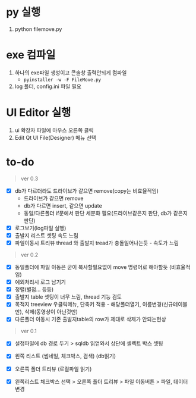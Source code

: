 # py 실행
1. python filemove.py
# exe 컴파일 
1. 하나의 exe파일 생성이고 콘솔창 출력안되게 컴파일
   - `pyinstaller -w -F FileMove.py `
2. log 폴더, config.ini 파일 필요

# UI Editor 실행
1. ui 확장자 파일에 마우스 오른쪽 클릭
2. Edit Qt UI File(Designer) 메뉴 선택


# to-do

> ver 0.3
- [x] db가 다르더라도 드라이브가 같으면 remove(copy는 비효율적임)
   - 드라이브가 같으면 remove 
   - db가 다르면 insert, 같으면 update
   - 동일/다른폴더 if문에서 판단 세분화 필요(드라이브같은지 판단, db가 같은지 판단)
- [x] 로그보기(log파일 실행)   
- [x] 출발지 리스트 셋팅 속도 느림
- [x] 파일이동시 트리뷰 thread 와 출발지 tread가 충돌일어나는듯 - 속도가 느림
> ver 0.2
- [x] 동일폴더에 파일 이동은 굳이 복사할필요없이 move 명령어로 해야할듯 (비효율적임)
- [x] 예외처리시 로그 남기기
- [x] 정렬(별점... 등등)
- [x] 출발지 table 셋팅이 너무 느림, thread 기능 검토
- [x] 목적지 treeview 우클릭메뉴, 단축키 적용 - 해당폴더열기, 이름변경(신규테이블만), 삭제(동영상이 아닌것만)
- [x] 다른폴더 이동시 기존 출발지table의 row가 제대로 삭제가 안되는현상
> ver 0.1
- [x] 설정파일에 db 경로 두기 > sqldb 읽얻와서 상단에 셀렉트 박스 셋팅 
- [x] 왼쪽 리스트 (썸네일, 체크박스, 검색) (db읽기)
- [x] 오른쪽 폴더 트리뷰  (로컬파일 읽기)
- [x] 왼쪽리스트 체크박스 선택  > 오른쪽 폴더 트리뷰 > 파일 이동버튼 > 파일, 데이터 변경

